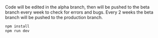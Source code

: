 Code will be edited in the alpha branch, then will be pushed to the beta branch every week to check for errors and bugs.
Every 2 weeks the beta branch will be pushed to the production branch.


```sh
npm install
npm run dev
```
